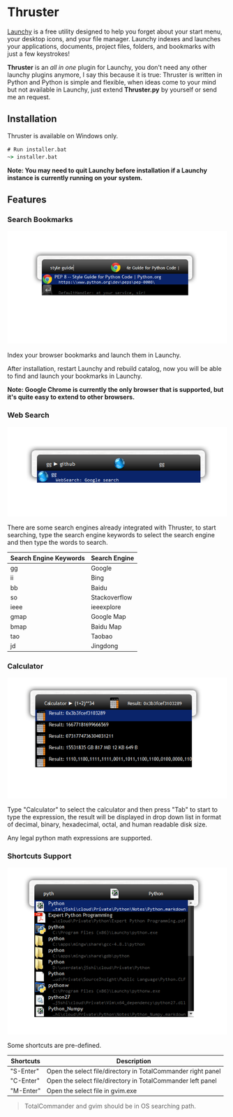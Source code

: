 # Thruster

[Launchy](http://www.launchy.net/) is a free utility designed to help you forget about your start
menu, your desktop icons, and your file manager. Launchy indexes and launches your applications,
documents, project files, folders, and bookmarks with just a few keystrokes!

**Thruster** is an _all in one_ plugin for Launchy, you don't need any other launchy plugins
anymore, I say this because it is true: Thruster is written in Python and Python is simple and
flexible, when ideas come to your mind but not available in Launchy, just extend **Thruster.py** by
yourself or send me an request.

## Installation

Thruster is available on Windows only.

```cmd
# Run installer.bat
~> installer.bat
```

**Note: You may need to quit Launchy before installation if a Launchy instance is currently running
on your system.**

## Features

### Search Bookmarks

<p align="center"> 
<img src="demo/BookmarkMgr_Demo.png">
</p>

Index your browser bookmarks and launch them in Launchy.

After installation, restart Launchy and rebuild catalog, now you will be able to find and launch
your bookmarks in Launchy.

**Note: Google Chrome is currently the only browser that is supported, but it's quite easy to extend
to other browsers.**

### Web Search

<p align="center"> 
<img src="demo/WebSearch_Demo.png">
</p>

There are some search engines already integrated with Thruster, to start searching, type the search
engine keywords to select the search engine and then type the words to search.

Search Engine Keywords | Search Engine
---                    | ---
gg                     | Google
ii                     | Bing
bb                     | Baidu
so                     | Stackoverflow
ieee                   | ieeexplore
gmap                   | Google Map
bmap                   | Baidu Map
tao                    | Taobao
jd                     | Jingdong

### Calculator

<p align="center"> 
<img src="demo/Calculator_Demo.png">
</p>

Type "Calculator" to select the calculator and then press "Tab" to start to type the expression, the
result will be displayed in drop down list in format of decimal, binary, hexadecimal, octal, and
human readable disk size.

Any legal python math expressions are supported.

### Shortcuts Support

<p align="center"> 
<img src="demo/Shortcuts_Demo.png">
</p>

Some shortcuts are pre-defined.

Shortcuts | Description
---       | ---
"S-Enter" | Open the select file/directory in TotalCommander right panel
"C-Enter" | Open the select file/directory in TotalCommander left panel
"M-Enter" | Open the select file in gvim.exe

> TotalCommander and gvim should be in OS searching path.

